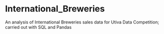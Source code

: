# International_Breweries
An analysis of International Breweries sales data for Utiva Data Competition; carried out with SQL and Pandas
